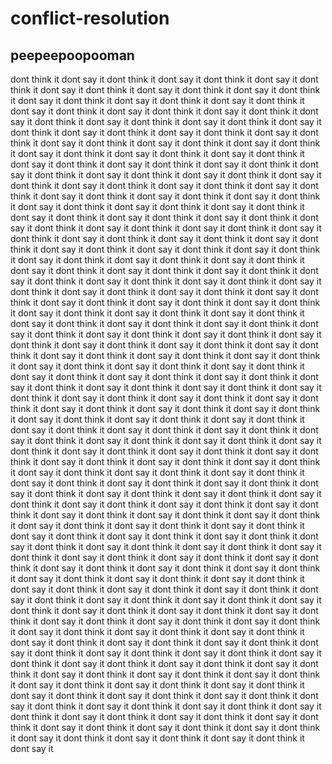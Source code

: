# conflict-resolution

## peepeepoopooman
dont think it dont say it dont think it dont say it dont think it dont say it dont think it dont say it dont think it dont say it dont think it dont say it dont think it dont say it dont think it dont say it dont think it dont say it dont think it dont say it dont think it dont say it dont think it dont say it dont think it dont say it dont think it dont say it dont think it dont say it dont think it dont say it dont think it dont say it dont think it dont say it dont think it dont say it dont think it dont say it dont think it dont say it dont think it dont say it dont think it dont say it dont think it dont say it dont think it dont say it dont think it dont say it dont think it dont say it dont think it dont say it dont think it dont say it dont think it dont say it dont think it dont say it dont think it dont say it dont think it dont say it dont think it dont say it dont think it dont say it dont think it dont say it dont think it dont say it dont think it dont say it dont think it dont say it dont think it dont say it dont think it dont say it dont think it dont say it dont think it dont say it dont think it dont say it dont think it dont say it dont think it dont say it dont think it dont say it dont think it dont say it dont think it dont say it dont think it dont say it dont think it dont say it dont think it dont say it dont think it dont say it dont think it dont say it dont think it dont say it dont think it dont say it dont think it dont say it dont think it dont say it dont think it dont say it dont think it dont say it dont think it dont say it dont think it dont say it dont think it dont say it dont think it dont say it dont think it dont say it dont think it dont say it dont think it dont say it dont think it dont say it dont think it dont say it dont think it dont say it dont think it dont say it dont think it dont say it dont think it dont say it dont think it dont say it dont think it dont say it dont think it dont say it dont think it dont say it dont think it dont say it dont think it dont say it dont think it dont say it dont think it dont say it dont think it dont say it dont think it dont say it dont think it dont say it dont think it dont say it dont think it dont say it dont think it dont say it dont think it dont say it dont think it dont say it dont think it dont say it dont think it dont say it dont think it dont say it dont think it dont say it dont think it dont say it dont think it dont say it dont think it dont say it dont think it dont say it dont think it dont say it dont think it dont say it dont think it dont say it dont think it dont say it dont think it dont say it dont think it dont say it dont think it dont say it dont think it dont say it dont think it dont say it dont think it dont say it dont think it dont say it dont think it dont say it dont think it dont say it dont think it dont say it dont think it dont say it dont think it dont say it dont think it dont say it dont think it dont say it dont think it dont say it dont think it dont say it dont think it dont say it dont think it dont say it dont think it dont say it dont think it dont say it dont think it dont say it dont think it dont say it dont think it dont say it dont think it dont say it dont think it dont say it dont think it dont say it dont think it dont say it dont think it dont say it dont think it dont say it dont think it dont say it dont think it dont say it dont think it dont say it dont think it dont say it dont think it dont say it dont think it dont say it dont think it dont say it dont think it dont say it dont think it dont say it dont think it dont say it dont think it dont say it dont think it dont say it dont think it dont say it dont think it dont say it dont think it dont say it dont think it dont say it dont think it dont say it dont think it dont say it dont think it dont say it dont think it dont say it dont think it dont say it dont think it dont say it dont think it dont say it dont think it dont say it dont think it dont say it dont think it dont say it dont think it dont say it dont think it dont say it dont think it dont say it dont think it dont say it dont think it dont say it dont think it dont say it dont think it dont say it dont think it dont say it dont think it dont say it dont think it dont say it dont think it dont say it dont think it dont say it dont think it dont say it dont think it dont say it dont think it dont say it dont think it dont say it dont think it dont say it dont think it dont say it dont think it dont say it dont think it dont say it dont think it dont say it dont think it dont say it dont think it dont say it dont think it dont say it dont think it dont say it dont think it dont say it dont think it dont say it dont think it dont say it dont think it dont say it dont think it dont say it dont think it dont say it dont think it dont say it dont think it dont say it dont think it dont say it dont think it dont say it dont think it dont say it dont think it dont say it dont think it dont say it dont think it dont say it dont think it dont say it dont think it dont say it dont think it dont say it dont think it dont say it dont think it dont say it dont think it dont say it dont think it dont say it 
